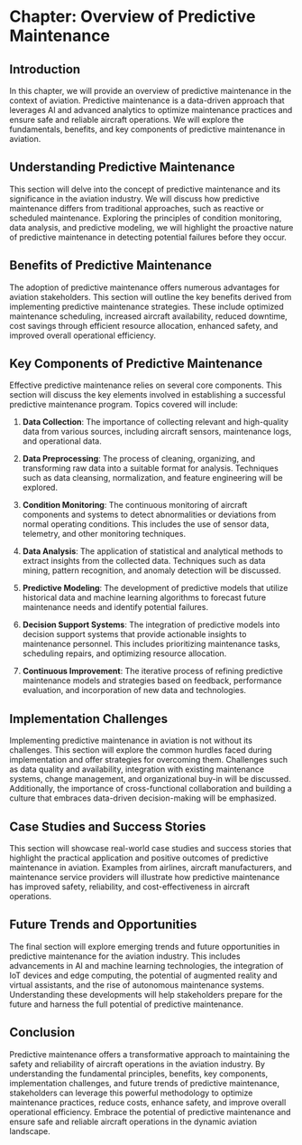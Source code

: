 Chapter: Overview of Predictive Maintenance
===========================================

Introduction
------------

In this chapter, we will provide an overview of predictive maintenance in the context of aviation. Predictive maintenance is a data-driven approach that leverages AI and advanced analytics to optimize maintenance practices and ensure safe and reliable aircraft operations. We will explore the fundamentals, benefits, and key components of predictive maintenance in aviation.

Understanding Predictive Maintenance
------------------------------------

This section will delve into the concept of predictive maintenance and its significance in the aviation industry. We will discuss how predictive maintenance differs from traditional approaches, such as reactive or scheduled maintenance. Exploring the principles of condition monitoring, data analysis, and predictive modeling, we will highlight the proactive nature of predictive maintenance in detecting potential failures before they occur.

Benefits of Predictive Maintenance
----------------------------------

The adoption of predictive maintenance offers numerous advantages for aviation stakeholders. This section will outline the key benefits derived from implementing predictive maintenance strategies. These include optimized maintenance scheduling, increased aircraft availability, reduced downtime, cost savings through efficient resource allocation, enhanced safety, and improved overall operational efficiency.

Key Components of Predictive Maintenance
----------------------------------------

Effective predictive maintenance relies on several core components. This section will discuss the key elements involved in establishing a successful predictive maintenance program. Topics covered will include:

1. **Data Collection**: The importance of collecting relevant and high-quality data from various sources, including aircraft sensors, maintenance logs, and operational data.

2. **Data Preprocessing**: The process of cleaning, organizing, and transforming raw data into a suitable format for analysis. Techniques such as data cleansing, normalization, and feature engineering will be explored.

3. **Condition Monitoring**: The continuous monitoring of aircraft components and systems to detect abnormalities or deviations from normal operating conditions. This includes the use of sensor data, telemetry, and other monitoring techniques.

4. **Data Analysis**: The application of statistical and analytical methods to extract insights from the collected data. Techniques such as data mining, pattern recognition, and anomaly detection will be discussed.

5. **Predictive Modeling**: The development of predictive models that utilize historical data and machine learning algorithms to forecast future maintenance needs and identify potential failures.

6. **Decision Support Systems**: The integration of predictive models into decision support systems that provide actionable insights to maintenance personnel. This includes prioritizing maintenance tasks, scheduling repairs, and optimizing resource allocation.

7. **Continuous Improvement**: The iterative process of refining predictive maintenance models and strategies based on feedback, performance evaluation, and incorporation of new data and technologies.

Implementation Challenges
-------------------------

Implementing predictive maintenance in aviation is not without its challenges. This section will explore the common hurdles faced during implementation and offer strategies for overcoming them. Challenges such as data quality and availability, integration with existing maintenance systems, change management, and organizational buy-in will be discussed. Additionally, the importance of cross-functional collaboration and building a culture that embraces data-driven decision-making will be emphasized.

Case Studies and Success Stories
--------------------------------

This section will showcase real-world case studies and success stories that highlight the practical application and positive outcomes of predictive maintenance in aviation. Examples from airlines, aircraft manufacturers, and maintenance service providers will illustrate how predictive maintenance has improved safety, reliability, and cost-effectiveness in aircraft operations.

Future Trends and Opportunities
-------------------------------

The final section will explore emerging trends and future opportunities in predictive maintenance for the aviation industry. This includes advancements in AI and machine learning technologies, the integration of IoT devices and edge computing, the potential of augmented reality and virtual assistants, and the rise of autonomous maintenance systems. Understanding these developments will help stakeholders prepare for the future and harness the full potential of predictive maintenance.

Conclusion
----------

Predictive maintenance offers a transformative approach to maintaining the safety and reliability of aircraft operations in the aviation industry. By understanding the fundamental principles, benefits, key components, implementation challenges, and future trends of predictive maintenance, stakeholders can leverage this powerful methodology to optimize maintenance practices, reduce costs, enhance safety, and improve overall operational efficiency. Embrace the potential of predictive maintenance and ensure safe and reliable aircraft operations in the dynamic aviation landscape.
